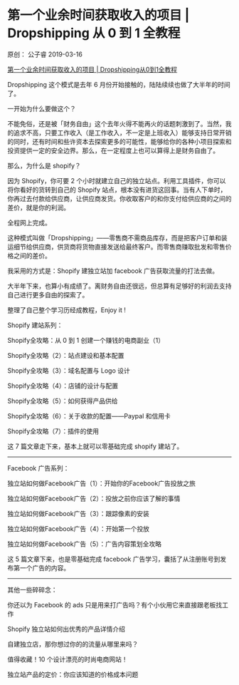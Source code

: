 # 第一个业余时间获取收入的项目 | Dropshipping 从 0 到 1 全教程
原创： 公子睿 2019-03-16

[第一个业余时间获取收入的项目 | Dropshipping从0到1全教程](https://mp.weixin.qq.com/s/Nu5fuKDGm8b-oj3bqGQffA)

Dropshipping 这个模式是去年 6 月份开始接触的，陆陆续续也做了大半年的时间了。

一开始为什么要做这个？

不能免俗，还是被「财务自由」这个去年火得不能再火的话题刺激到了。当然，我的追求不高，只要工作收入（是工作收入，不一定是上班收入）能够支持日常开销的同时，还有时间和些许资本去探索更多的可能性，能够给你的各种小项目探索和投资提供一定的安全边界。那么，在一定程度上也可以算得上是财务自由了。

那么，为什么是 shopify？

因为 Shopify，你可要 2 个小时就建立自己的独立站点。利用工具插件，你可以将你看好的货转到自己的 Shopify 站点，根本没有进货这回事。当有人下单时，你再过去付款给供应商，让供应商发货。你收取客户的和你支付给供应商的之间的差价，就是你的利润。

全程网上完成。

这种模式叫做「Dropshipping」——零售商不需商品库存，而是把客户订单和装运细节给供应商，供货商将货物直接发送给最终客户。而零售商赚取批发和零售价格之间的差价。

我采用的方式是：Shopify 建独立站加 facebook 广告获取流量的打法去做。

大半年下来，也算小有成绩了。离财务自由还很远，但总算有足够好的利润去支持自己进行更多自由的探索了。

整理了自己整个学习历经成教程，Enjoy it !

Shopify 建站系列：

Shopify全攻略：从 0 到 1 创建一个赚钱的电商副业（1）

Shopify全攻略（2）：站点建设和基本配置

Shopify全攻略（3）：域名配置与 Logo 设计

Shopify全攻略（4）：店铺的设计与配置

Shopify全攻略（5）：如何获得产品供给

Shopify全攻略（6）：关于收款的配置——Paypal 和信用卡

Shopify全攻略（7）：插件的使用

这 7 篇文章走下来，基本上就可以零基础完成 shopify 建站了。

-----------------------------------------------------------------

Facebook 广告系列：

独立站如何做Facebook广告（1）：开始你的Facebook广告投放之旅

独立站如何做Facebook广告（2）：投放之前你应该了解的事情

独立站如何做Facebook广告（3）：跟踪像素的安装

独立站如何做Facebook广告（4）：开始第一个投放

独立站如何做Facebook广告（5）：广告内容策划全攻略

这 5 篇文章下来，也是零基础完成 facebook 广告学习，囊括了从注册账号到发布第一个广告的内容。

------------------------------------------------------------------

其他一些碎碎念：

你还以为 Facebook 的 ads 只是用来打广告吗？有个小伙用它来直接跟老板找工作

Shopify 独立站如何出优秀的产品详情介绍

自建独立店，那你想过你的的流量从哪里来吗？

值得收藏！10 个设计漂亮的时尚电商网站！

独立站产品的定价：你应该知道的价格成本问题
